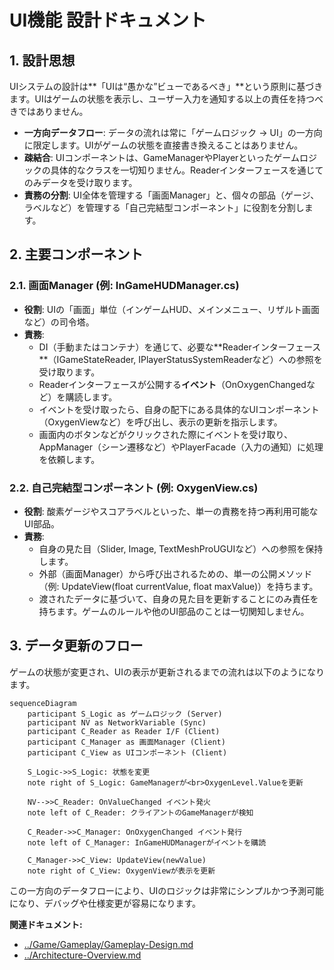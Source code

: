 # **UI機能 設計ドキュメント**

## **1\. 設計思想**

UIシステムの設計は\*\*「UIは“愚かな”ビューであるべき」\*\*という原則に基づきます。UIはゲームの状態を表示し、ユーザー入力を通知する以上の責任を持つべきではありません。

* **一方向データフロー**: データの流れは常に「ゲームロジック → UI」の一方向に限定します。UIがゲームの状態を直接書き換えることはありません。  
* **疎結合**: UIコンポーネントは、GameManagerやPlayerといったゲームロジックの具体的なクラスを一切知りません。Readerインターフェースを通じてのみデータを受け取ります。  
* **責務の分割**: UI全体を管理する「画面Manager」と、個々の部品（ゲージ、ラベルなど）を管理する「自己完結型コンポーネント」に役割を分割します。

## **2\. 主要コンポーネント**

### **2.1. 画面Manager (例: InGameHUDManager.cs)**

* **役割**: UIの「画面」単位（インゲームHUD、メインメニュー、リザルト画面など）の司令塔。  
* **責務**:  
  * DI（手動またはコンテナ）を通じて、必要な\*\*Readerインターフェース\*\*（IGameStateReader, IPlayerStatusSystemReaderなど）への参照を受け取ります。  
  * Readerインターフェースが公開する**イベント**（OnOxygenChangedなど）を購読します。  
  * イベントを受け取ったら、自身の配下にある具体的なUIコンポーネント（OxygenViewなど）を呼び出し、表示の更新を指示します。  
  * 画面内のボタンなどがクリックされた際にイベントを受け取り、AppManager（シーン遷移など）やPlayerFacade（入力の通知）に処理を依頼します。

### **2.2. 自己完結型コンポーネント (例: OxygenView.cs)**

* **役割**: 酸素ゲージやスコアラベルといった、単一の責務を持つ再利用可能なUI部品。  
* **責務**:  
  * 自身の見た目（Slider, Image, TextMeshProUGUIなど）への参照を保持します。  
  * 外部（画面Manager）から呼び出されるための、単一の公開メソッド（例: UpdateView(float currentValue, float maxValue)）を持ちます。  
  * 渡されたデータに基づいて、自身の見た目を更新することにのみ責任を持ちます。ゲームのルールや他のUI部品のことは一切関知しません。

## **3\. データ更新のフロー**

ゲームの状態が変更され、UIの表示が更新されるまでの流れは以下のようになります。

```mermaid
sequenceDiagram  
    participant S_Logic as ゲームロジック (Server)  
    participant NV as NetworkVariable (Sync)  
    participant C_Reader as Reader I/F (Client)  
    participant C_Manager as 画面Manager (Client)  
    participant C_View as UIコンポーネント (Client)

    S_Logic->>S_Logic: 状態を変更  
    note right of S_Logic: GameManagerが<br>OxygenLevel.Valueを更新  
      
    NV-->>C_Reader: OnValueChanged イベント発火  
    note left of C_Reader: クライアントのGameManagerが検知  
      
    C_Reader->>C_Manager: OnOxygenChanged イベント発行  
    note left of C_Manager: InGameHUDManagerがイベントを購読  
      
    C_Manager->>C_View: UpdateView(newValue)  
    note right of C_View: OxygenViewが表示を更新
```
この一方向のデータフローにより、UIのロジックは非常にシンプルかつ予測可能になり、デバッグや仕様変更が容易になります。

**関連ドキュメント:**

* [../Game/Gameplay/Gameplay-Design.md](../Game/Gameplay/Gameplay-Design.md)  
* [../Architecture-Overview.md](../../Architecture-Overview.md)